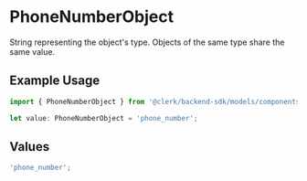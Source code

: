 # PhoneNumberObject

String representing the object's type. Objects of the same type share the same value.

## Example Usage

```typescript
import { PhoneNumberObject } from '@clerk/backend-sdk/models/components';

let value: PhoneNumberObject = 'phone_number';
```

## Values

```typescript
'phone_number';
```
